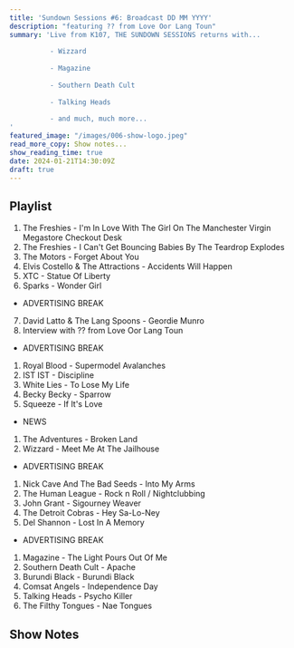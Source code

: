 ```yaml
---
title: 'Sundown Sessions #6: Broadcast DD MM YYYY'
description: "featuring ?? from Love Oor Lang Toun"
summary: 'Live from K107, THE SUNDOWN SESSIONS returns with...
 
          - Wizzard
                    
          - Magazine
          
          - Southern Death Cult
          
          - Talking Heads
          
          - and much, much more...
'
featured_image: "/images/006-show-logo.jpeg"
read_more_copy: Show notes...
show_reading_time: true
date: 2024-01-21T14:30:09Z
draft: true
---
```


## Playlist

1. The Freshies - I'm In Love With The Girl On The Manchester Virgin Megastore Checkout Desk
2. The Freshies - I Can't Get Bouncing Babies By The Teardrop Explodes
3. The Motors - Forget About You
4. Elvis Costello & The Attractions - Accidents Will Happen
5. XTC - Statue Of Liberty
6. Sparks - Wonder Girl

- ADVERTISING BREAK

7. David Latto & The Lang Spoons - Geordie Munro
8. Interview with ?? from Love Oor Lang Toun

- ADVERTISING BREAK

1. Royal Blood - Supermodel Avalanches
2. IST IST - Discipline
3. White Lies - To Lose My Life
4. Becky Becky - Sparrow
5. Squeeze - If It's Love

- NEWS

1. The Adventures - Broken Land
2. Wizzard - Meet Me At The Jailhouse

- ADVERTISING BREAK

1. Nick Cave And The Bad Seeds - Into My Arms
2. The Human League - Rock n Roll / Nightclubbing
3. John Grant - Sigourney Weaver
4. The Detroit Cobras - Hey Sa-Lo-Ney
5. Del Shannon - Lost In A Memory

- ADVERTISING BREAK

1. Magazine - The Light Pours Out Of Me
2. Southern Death Cult - Apache
3. Burundi Black - Burundi Black
4. Comsat Angels - Independence Day
5. Talking Heads - Psycho Killer
6. The Filthy Tongues - Nae Tongues

## Show Notes 
